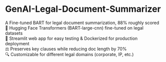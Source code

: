 # GenAI-Legal-Document-Summarizer
A Fine-tuned BART for legal document summarization,  88% roughly scored 
      🧠 Hugging Face Transformers (BART-large-cnn) fine-tuned on legal datasets  
      🚀 Streamlit web app for easy testing &amp; Dockerized for production deployment  
      ⚖️ Preserves key clauses while reducing doc length by 70%  
      🔍 Customizable for different legal domains (corporate, IP, etc.)
